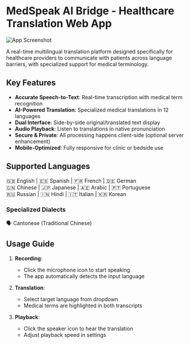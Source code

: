 
# MedSpeak AI Bridge - Healthcare Translation Web App

![App Screenshot](./screenshot.png)

A real-time multilingual translation platform designed specifically for healthcare providers to communicate with patients across language barriers, with specialized support for medical terminology.

## Key Features

- **Accurate Speech-to-Text**: Real-time transcription with medical term recognition
- **AI-Powered Translation**: Specialized medical translations in 12 languages
- **Dual Interface**: Side-by-side original/translated text display
- **Audio Playback**: Listen to translations in native pronunciation
- **Secure & Private**: All processing happens client-side (optional server enhancement)
- **Mobile-Optimized**: Fully responsive for clinic or bedside use

## Supported Languages

🇬🇧 English | 🇪🇸 Spanish | 🇫🇷 French | 🇩🇪 German  
🇨🇳 Chinese | 🇯🇵 Japanese | 🇦🇪 Arabic | 🇵🇹 Portuguese  
🇷🇺 Russian | 🇮🇳 Hindi | 🇮🇹 Italian | 🇰🇷 Korean  

### Specialized Dialects
🗣️ Cantonese (Traditional Chinese)  

## Usage Guide

1. **Recording**:
   - Click the microphone icon to start speaking
   - The app automatically detects the input language

2. **Translation**:
   - Select target language from dropdown
   - Medical terms are highlighted in both transcripts

3. **Playback**:
   - Click the speaker icon to hear the translation
   - Adjust playback speed in settings
